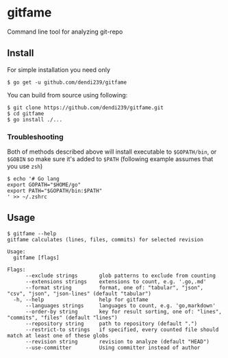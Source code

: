 # gitfame

Command line tool for analyzing git-repo

## Install

For simple installation you need only
```shell
$ go get -u github.com/dendi239/gitfame
```

You can build from source using following:
```shell
$ git clone https://github.com/dendi239/gitfame.git
$ cd gitfame
$ go install ./...
```

### Troubleshooting

Both of methods described above will install executable to `$GOPATH/bin`, or `$GOBIN` so make sure it's added to `$PATH` (following example assumes that you use `zsh`)
```shell
$ echo '# Go lang
export GOPATH="$HOME/go"
export PATH="$GOPATH/bin:$PATH"
' >> ~/.zshrc
```

## Usage

```shell
$ gitfame --help
gitfame calculates (lines, files, commits) for selected revision

Usage:
  gitfame [flags]

Flags:
      --exclude strings       glob patterns to exclude from counting
      --extensions strings    extensions to count, e.g. '.go,.md'
      --format string         format, one of: "tabular", "json", "csv", "json", "json-lines" (default "tabular")
  -h, --help                  help for gitfame
      --languages strings     languages to count, e.g. 'go,markdown'
      --order-by string       key for result sorting, one of: "lines", "commits", "files" (default "lines")
      --repository string     path to repository (default ".")
      --restrict-to strings   if specified, every counted file should match at least one of these globs
      --revision string       revision to analyze (default "HEAD")
      --use-committer         Using committer instead of author
```